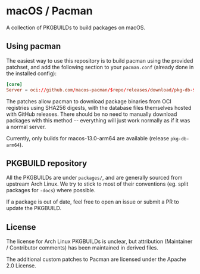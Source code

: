 # macOS / Pacman

A collection of PKGBUILDs to build packages on macOS.


## Using pacman

The easiest way to use this repository is to build pacman using the provided patchset, and add the following
section to your `pacman.conf` (already done in the installed config):

```toml
[core]
Server = oci://github.com/macos-pacman/$repo/releases/download/pkg-db-$arch/
```

The patches allow pacman to download package binaries from OCI registries using SHA256 digests, with the
database files themselves hosted with GitHub releases. There should be no need to manually download
packages with this method -- everything will just work normally as if it was a normal server.

Currently, only builds for macos-13.0-arm64 are available (release `pkg-db-arm64`).



## PKGBUILD repository

All the PKGBUILDs are under `packages/`, and are generally sourced from upstream Arch Linux. We try to stick
to most of their conventions (eg. split packages for `-docs`) where possible.

If a package is out of date, feel free to open an issue or submit a PR to update the PKGBUILD.



## License

The license for Arch Linux PKGBUILDs is unclear, but attribution (Maintainer / Contributor comments) has
been maintained in derived files.

The additional custom patches to Pacman are licensed under the Apache 2.0 License.
